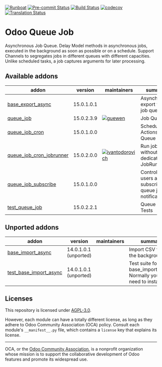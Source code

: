 
[![Runboat](https://img.shields.io/badge/runboat-Try%20me-875A7B.png)](https://runboat.odoo-community.org/builds?repo=OCA/queue&target_branch=15.0)
[![Pre-commit Status](https://github.com/OCA/queue/actions/workflows/pre-commit.yml/badge.svg?branch=15.0)](https://github.com/OCA/queue/actions/workflows/pre-commit.yml?query=branch%3A15.0)
[![Build Status](https://github.com/OCA/queue/actions/workflows/test.yml/badge.svg?branch=15.0)](https://github.com/OCA/queue/actions/workflows/test.yml?query=branch%3A15.0)
[![codecov](https://codecov.io/gh/OCA/queue/branch/15.0/graph/badge.svg)](https://codecov.io/gh/OCA/queue)
[![Translation Status](https://translation.odoo-community.org/widgets/queue-15-0/-/svg-badge.svg)](https://translation.odoo-community.org/engage/queue-15-0/?utm_source=widget)

<!-- /!\ do not modify above this line -->

# Odoo Queue Job

Asynchronous Job Queue. Delay Model methods in asynchronous jobs, executed in the background as soon as possible or on a schedule. Support Channels to segregates jobs in different queues with different capacities. Unlike scheduled tasks, a job captures arguments for later processing.

<!-- /!\ do not modify below this line -->

<!-- prettier-ignore-start -->

[//]: # (addons)

Available addons
----------------
addon | version | maintainers | summary
--- | --- | --- | ---
[base_export_async](base_export_async/) | 15.0.1.0.1 |  | Asynchronous export with job queue
[queue_job](queue_job/) | 15.0.2.3.9 | [![guewen](https://github.com/guewen.png?size=30px)](https://github.com/guewen) | Job Queue
[queue_job_cron](queue_job_cron/) | 15.0.1.0.0 |  | Scheduled Actions as Queue Jobs
[queue_job_cron_jobrunner](queue_job_cron_jobrunner/) | 15.0.2.0.0 | [![ivantodorovich](https://github.com/ivantodorovich.png?size=30px)](https://github.com/ivantodorovich) | Run jobs without a dedicated JobRunner
[queue_job_subscribe](queue_job_subscribe/) | 15.0.1.0.0 |  | Control which users are subscribed to queue job notifications
[test_queue_job](test_queue_job/) | 15.0.2.2.1 |  | Queue Job Tests


Unported addons
---------------
addon | version | maintainers | summary
--- | --- | --- | ---
[base_import_async](base_import_async/) | 14.0.1.0.1 (unported) |  | Import CSV files in the background
[test_base_import_async](test_base_import_async/) | 14.0.1.0.1 (unported) |  | Test suite for base_import_async. Normally you don't need to install this.

[//]: # (end addons)

<!-- prettier-ignore-end -->

## Licenses

This repository is licensed under [AGPL-3.0](LICENSE).

However, each module can have a totally different license, as long as they adhere to Odoo Community Association (OCA)
policy. Consult each module's `__manifest__.py` file, which contains a `license` key
that explains its license.

----
OCA, or the [Odoo Community Association](http://odoo-community.org/), is a nonprofit
organization whose mission is to support the collaborative development of Odoo features
and promote its widespread use.
